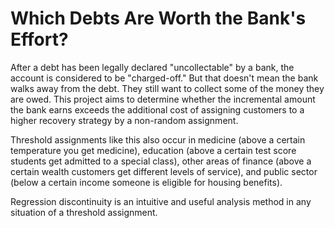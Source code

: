 # Which Debts Are Worth the Bank's Effort?

After a debt has been legally declared "uncollectable" by a bank, the account is considered to be "charged-off." But that doesn't mean the bank walks away from the debt. They still want to collect some of the money they are owed. This project aims to determine  whether the incremental amount the bank earns exceeds the additional cost of assigning customers to a higher recovery strategy by a non-random assignment.

Threshold assignments like this also occur in medicine (above a certain temperature you get medicine), education (above a certain test score students get admitted to a special class), other areas of finance (above a certain wealth customers get different levels of service), and public sector (below a certain income someone is eligible for housing benefits).

Regression discontinuity is an intuitive and useful analysis method in any situation of a threshold assignment.
